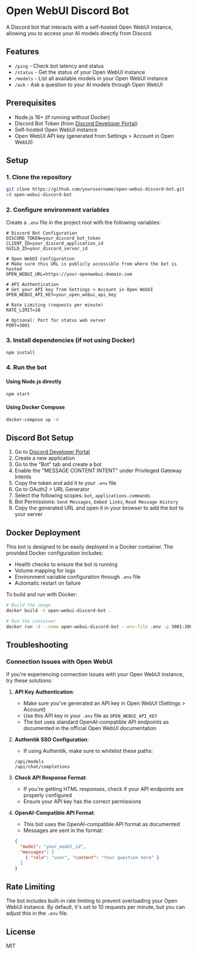 # Open WebUI Discord Bot

A Discord bot that interacts with a self-hosted Open WebUI instance, allowing you to access your AI models directly from Discord.

## Features

- `/ping` - Check bot latency and status
- `/status` - Get the status of your Open WebUI instance
- `/models` - List all available models in your Open WebUI instance
- `/ask` - Ask a question to your AI models through Open WebUI

## Prerequisites

- Node.js 16+ (if running without Docker)
- Discord Bot Token (from [Discord Developer Portal](https://discord.com/developers/applications))
- Self-hosted Open WebUI instance
- Open WebUI API key (generated from Settings > Account in Open WebUI)

## Setup

### 1. Clone the repository

```bash
git clone https://github.com/yourusername/open-webui-discord-bot.git
cd open-webui-discord-bot
```

### 2. Configure environment variables

Create a `.env` file in the project root with the following variables:

```
# Discord Bot Configuration
DISCORD_TOKEN=your_discord_bot_token
CLIENT_ID=your_discord_application_id
GUILD_ID=your_discord_server_id

# Open WebUI Configuration
# Make sure this URL is publicly accessible from where the bot is hosted
OPEN_WEBUI_URL=https://your-openwebui-domain.com

# API Authentication
# Get your API key from Settings > Account in Open WebUI
OPEN_WEBUI_API_KEY=your_open_webui_api_key

# Rate Limiting (requests per minute)
RATE_LIMIT=10

# Optional: Port for status web server
PORT=3001
```

### 3. Install dependencies (if not using Docker)

```bash
npm install
```

### 4. Run the bot

#### Using Node.js directly

```bash
npm start
```

#### Using Docker Compose

```bash
docker-compose up -d
```

## Discord Bot Setup

1. Go to [Discord Developer Portal](https://discord.com/developers/applications)
2. Create a new application
3. Go to the "Bot" tab and create a bot
4. Enable the "MESSAGE CONTENT INTENT" under Privileged Gateway Intents
5. Copy the token and add it to your `.env` file
6. Go to OAuth2 > URL Generator
7. Select the following scopes: `bot`, `applications.commands`
8. Bot Permissions: `Send Messages`, `Embed Links`, `Read Message History`
9. Copy the generated URL and open it in your browser to add the bot to your server

## Docker Deployment

This bot is designed to be easily deployed in a Docker container. The provided Docker configuration includes:

- Health checks to ensure the bot is running
- Volume mapping for logs
- Environment variable configuration through `.env` file
- Automatic restart on failure

To build and run with Docker:

```bash
# Build the image
docker build -t open-webui-discord-bot .

# Run the container
docker run -d --name open-webui-discord-bot --env-file .env -p 3001:3001 open-webui-discord-bot
```

## Troubleshooting

### Connection Issues with Open WebUI

If you're experiencing connection issues with your Open WebUI instance, try these solutions:

1. **API Key Authentication**:
   - Make sure you've generated an API key in Open WebUI (Settings > Account)
   - Use this API key in your `.env` file as `OPEN_WEBUI_API_KEY`
   - The bot uses standard OpenAI-compatible API endpoints as documented in the official Open WebUI documentation

2. **Authentik SSO Configuration**:
   - If using Authentik, make sure to whitelist these paths:
   ```
   /api/models
   /api/chat/completions
   ```

3. **Check API Response Format**:
   - If you're getting HTML responses, check if your API endpoints are properly configured
   - Ensure your API key has the correct permissions

4. **OpenAI-Compatible API Format**:
   - This bot uses the OpenAI-compatible API format as documented
   - Messages are sent in the format:
   ```json
   {
     "model": "your_model_id",
     "messages": [
       { "role": "user", "content": "Your question here" }
     ]
   }
   ```

## Rate Limiting

The bot includes built-in rate limiting to prevent overloading your Open WebUI instance. By default, it's set to 10 requests per minute, but you can adjust this in the `.env` file.

## License

MIT 